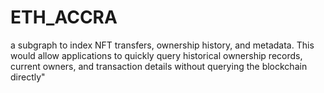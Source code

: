 # ETH_ACCRA
a subgraph to index NFT transfers, ownership history, and metadata. This would allow applications to quickly query historical ownership records, current owners, and transaction details without querying the blockchain directly"
